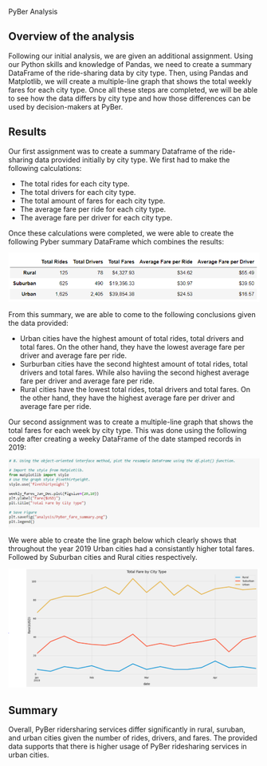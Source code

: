  PyBer Analysis

## Overview of the analysis

Following our initial analysis, we are given an additional assignment. Using our Python skills and knowledge of Pandas, we need to create a summary DataFrame of the ride-sharing data by city type. Then, using Pandas and Matplotlib, we will create a multiple-line graph that shows the total weekly fares for each city type. Once all these steps are completed, we will be able to see how the data differs by city type and how those differences can be used by decision-makers at PyBer.

## Results

Our first assignment was to create a summary Dataframe of the ride-sharing data provided initially by city type. We first had to make the following calculations:

- The total rides for each city type. 
- The total drivers for each city type. 
- The total amount of fares for each city type.
- The average fare per ride for each city type.
- The average fare per driver for each city type.

Once these calculations were completed, we were able to create the following Pyber summary DataFrame which combines the results:

![](Resources/Summary.PNG)

From this summary, we are able to come to the following conclusions given the data provided:

- Urban cities have the highest amount of total rides, total drivers and total fares. On the other hand, they have the lowest average fare per driver and average fare per ride. 
- Surburban cities have the second hightest amount of total rides, total drivers and total fares. While also haviing the second highest average fare per driver and average fare per ride.
- Rural cities have the lowest total rides, total drivers and total fares. On the other hand, they have the highest average fare per driver and average fare per ride.

Our second assignment was to create a multiple-line graph that shows the total fares for each week by city type. This was done using the following code after creating a weeky DataFrame of the date stamped records in 2019:

![](Resources/Plot%20Code.PNG)

We were able to create the line graph below which clearly shows that throughout the year 2019 Urban cities had a consistantly higher total fares. Followed by Suburban cities and Rural cities respectively. 

![](Resources/Total%20Fare%20by%20City.PNG)


## Summary

Overall, PyBer ridersharing services differ significantly in rural, suruban, and urban cities given the number of rides, drivers, and fares. The provided data supports that there is higher usage of PyBer ridesharing services in urban cities.
